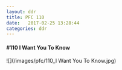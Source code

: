 ```yaml
---
layout: ddr
title: PFC 110
date:   2017-02-25 13:28:44
categories: ddr
---
```


#### **#110** I Want You To Know
![](/images/pfc/110_I Want You To Know.jpg)
